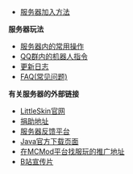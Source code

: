 * [服务器加入方法](README.md)

**服务器玩法**


* [服务器内的常用操作](fu-wu-qi-wan-fa/fu-wu-qi-nei-de-chang-yong-cao-zuo.md)
* [QQ群内的机器人指令](fu-wu-qi-wan-fa/qq-qun-nei-de-ji-qi-ren-zhi-ling.md)
* [更新日志](fu-wu-qi-wan-fa/geng-xin-ri-zhi.md)
* [FAQ\(常见问题\)](fu-wu-qi-wan-fa/faq.md)

**有关服务器的外部链接**

* [LittleSkin官网](https://littlesk.in)
* [捐助地址](https://afdian.net/@DXTL666)
* [服务器反馈平台](https://support.qq.com/products/174476)
* [Java官方下载页面](https://java.com/zh-CN/download/)
* [在MCMod平台找服玩的推广地址](https://play.mcmod.cn/sv20183807.html)
* [B站宣传片](https://www.bilibili.com/video/BV13k4y1B7jJ/)

